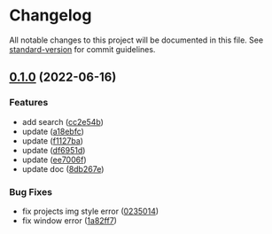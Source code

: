# Changelog

All notable changes to this project will be documented in this file. See [standard-version](https://github.com/conventional-changelog/standard-version) for commit guidelines.

## [0.1.0](https://github.com/ginlink/gin-blog/compare/v0.1.1...v0.1.0) (2022-06-16)


### Features

* add search ([cc2e54b](https://github.com/ginlink/gin-blog/commit/cc2e54b796e2d262b0ca086ac6c88b45fb2dbd56))
* update ([a18ebfc](https://github.com/ginlink/gin-blog/commit/a18ebfc8b764ef028c787e3764f8758b23ff68a0))
* update ([f1127ba](https://github.com/ginlink/gin-blog/commit/f1127ba9ebc8d5d84a60687d4f84923d3ec56d29))
* update ([df6951d](https://github.com/ginlink/gin-blog/commit/df6951d6afec29d28837d7ec6188df7eba2854b2))
* update ([ee7006f](https://github.com/ginlink/gin-blog/commit/ee7006ffba58ae5968b88dd5738c9d83d5787773))
* update doc ([8db267e](https://github.com/ginlink/gin-blog/commit/8db267e16ea9cf7a7d9788897482a7beba164b89))


### Bug Fixes

* fix projects img style error ([0235014](https://github.com/ginlink/gin-blog/commit/02350142eb84280b3114faf24d91f24d8696b42f))
* fix window error ([1a82ff7](https://github.com/ginlink/gin-blog/commit/1a82ff7d6e26d1e037f13f2c6d3187399a38f8e0))
